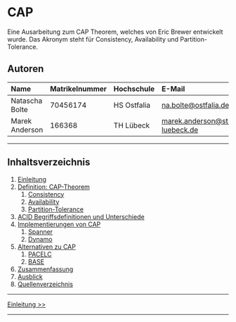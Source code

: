 # CAP

Eine Ausarbeitung zum CAP Theorem, welches von Eric Brewer entwickelt wurde.
Das Akronym steht für Consistency, Availability und Partition-Tolerance.

## Autoren

| Name          | Matrikelnummer | Hochschule | E-Mail                            |
|:--------------|:---------------|:-----------|:----------------------------------|
|Natascha Bolte | 70456174       | HS Ostfalia| na.bolte@ostfalia.de              |
|Marek Anderson | 166368         | TH Lübeck  | marek.anderson@stud.th-luebeck.de |

-------

## Inhaltsverzeichnis

1. [Einleitung](1_Einleitung.md)
2. [Definition: CAP-Theorem](2_Definition_CAP-Theorem.md)
   1. [Consistency](2_1_Consistency.md)
   2. [Availability](2_2_Availability.md)
   3. [Partition-Tolerance](2_3_Partition-Tolerance.md)
3. [ACID Begriffsdefinitionen und Unterschiede](3_Unterschiede_zu_ACID.md)
4. [Implementierungen von CAP](4_Implementierungen_von_CAP.md)
   1. [Spanner](4_1_Spanner.md)
   2. [Dynamo](4_2_Dynamo.md)
5. [Alternativen zu CAP](5_Alternativen_zu_CAP.md)
   1. [PACELC](5_1_PACELC.md)
   2. [BASE](5_2_BASE.md)
6. [Zusammenfassung](6_Zusammenfassung.md)
7. [Ausblick](7_Ausblick.md)
8. [Quellenverzeichnis](8_Quellenverzeichnis.md)

***

[Einleitung >>](1_Einleitung.md)

***
